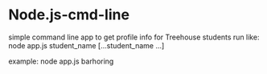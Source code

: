 # Node.js-cmd-line

simple command line app to get profile info for Treehouse students
run like:
  node app.js student_name [...student_name ...]
 
example:
  node app.js barhoring
